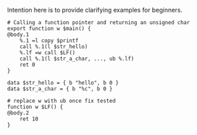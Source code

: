 Intention here is to provide clarifying examples for beginners.

```
# Calling a function pointer and returning an unsigned char
export function w $main() {
@body.1
    %.1 =l copy $printf
	call %.1(l $str_hello)
	%.lf =w call $LF()
	call %.1(l $str_a_char, ..., ub %.lf)
	ret 0
}

data $str_hello = { b "hello", b 0 }
data $str_a_char = { b "%c", b 0 }

# replace w with ub once fix tested
function w $LF() {
@body.2
    ret 10
}
```
